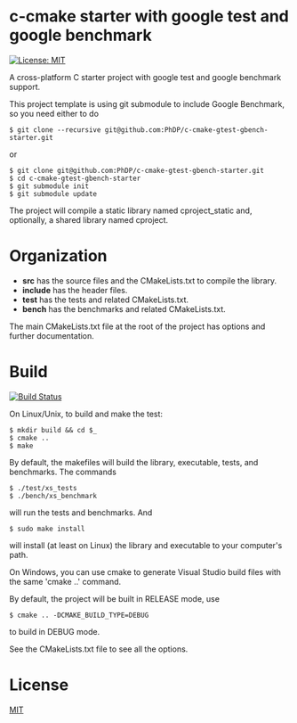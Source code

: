 # c-cmake starter with google test and google benchmark
[![License: MIT](https://img.shields.io/badge/License-MIT-blue.svg)](https://opensource.org/licenses/MIT)

A cross-platform C starter project with google test and google benchmark
support.

This project template is using git submodule to include Google Benchmark, so
you need either to do

    $ git clone --recursive git@github.com:PhDP/c-cmake-gtest-gbench-starter.git

or

    $ git clone git@github.com:PhDP/c-cmake-gtest-gbench-starter.git
    $ cd c-cmake-gtest-gbench-starter
    $ git submodule init
    $ git submodule update

The project will compile a static library named cproject_static and, optionally,
a shared library named cproject.

# Organization

* **src** has the source files and the CMakeLists.txt to compile the library.
* **include** has the header files.
* **test** has the tests and related CMakeLists.txt.
* **bench** has the benchmarks and related CMakeLists.txt.

The main CMakeLists.txt file at the root of the project has options and further
documentation.

# Build
[![Build Status](https://travis-ci.org/PhDP/c-cmake-gtest-gbench-starter.svg?branch=master)](https://travis-ci.org/PhDP/c-cmake-gtest-gbench-starter)

On Linux/Unix, to build and make the test:

    $ mkdir build && cd $_
    $ cmake ..
    $ make

By default, the makefiles will build the library, executable, tests,
and benchmarks. The commands

    $ ./test/xs_tests
    $ ./bench/xs_benchmark

will run the tests and benchmarks. And

    $ sudo make install

will install (at least on Linux) the library and executable to your computer's
path.

On Windows, you can use cmake to generate Visual Studio build files with
the same 'cmake ..' command.

By default, the project will be built in RELEASE mode, use

    $ cmake .. -DCMAKE_BUILD_TYPE=DEBUG

to build in DEBUG mode.

See the CMakeLists.txt file to see all the options.

# License

[MIT](http://opensource.org/licenses/MIT)

